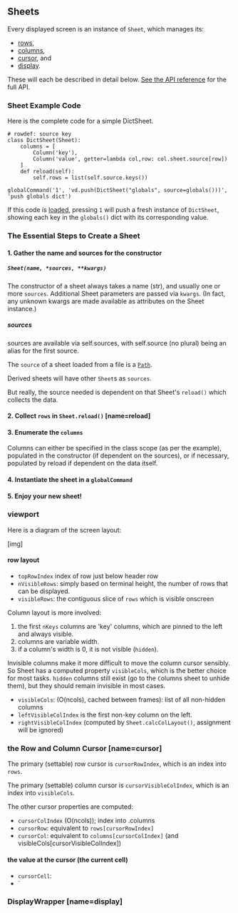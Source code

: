 
## Sheets

Every displayed screen is an instance of `Sheet`, which manages its:

- [rows](#reload),
- [columns](/column),
- [cursor](#cursor), and
- [display](#display).

These will each be described in detail below.  [See the API reference](/api/Sheet) for the full API.

### Sheet Example Code

Here is the complete code for a simple DictSheet.

```
# rowdef: source key
class DictSheet(Sheet):
    columns = [
        Column('key'),
        Column('value', getter=lambda col,row: col.sheet.source[row])
    ]
    def reload(self):
        self.rows = list(self.source.keys())

globalCommand('1', 'vd.push(DictSheet("globals", source=globals()))', 'push globals dict')
```

If this code is [loaded](/design/addons), pressing `1` will push a fresh instance of `DictSheet`, showing each key in the `globals()` dict with its corresponding value.

### The Essential Steps to Create a Sheet

#### 1. Gather the name and sources for the constructor

##### `Sheet(name, *sources, **kwargs)`

The constructor of a sheet always takes a name (str), and usually one or more `sources`.  Additional Sheet parameters are passed via `kwargs`.  (In fact, any unknown kwargs are made available as attributes on the Sheet instance.)

##### sources

sources are available via self.sources, with self.source (no plural) being an alias for the first source.

The `source` of a sheet loaded from a file is a [`Path`](/api/Path).

Derived sheets will have other `Sheet`s as `sources`.

But really, the source needed is dependent on that Sheet's `reload()` which collects the data.

#### 2. Collect `rows` in `Sheet.reload()` [name=reload]

#### 3. Enumerate the `columns`

Columns can either be specified in the class scope (as per the example), populated in the constructor (if dependent on the sources), or if necessary, populated by reload if dependent on the data itself.

#### 4. Instantiate the sheet in a `globalCommand`

#### 5. Enjoy your new sheet!

### viewport

Here is a diagram of the screen layout:

[img]

#### row layout

- `topRowIndex` index of row just below header row
- `nVisibleRows`: simply based on terminal height, the number of rows that can be displayed.
- `visibleRows`: the contiguous slice of `rows` which is visible onscreen

Column layout is more involved:

1. the first `nKeys` columns are 'key' columns, which are pinned to the left and always visible.
2. columns are variable width.
3. if a column's width is 0, it is not visible (`hidden`).

Invisible columns make it more difficult to move the column cursor sensibly.  So Sheet has a computed property `visibleCols`, which is the better choice for most tasks.  `hidden` columns still exist (go to the `C`olumns sheet to unhide them), but they should remain invisible in most cases.

- `visibleCols`: (O(ncols), cached between frames): list of all non-hidden columns
- `leftVisibleColIndex` is the first non-key column on the left.
- `rightVisibleColIndex` (computed by `Sheet.calcColLayout()`, assignment will be ignored)

### the Row and Column Cursor [name=cursor]

The primary (settable) row cursor is `cursorRowIndex`, which is an index into `rows`.

The primary (settable) column cursor is `cursorVisibleColIndex`, which is an index into `visibleCols`.

The other cursor properties are computed:

- `cursorColIndex` (O(ncols)); index into .columns
- `cursorRow`: equivalent to `rows[cursorRowIndex]`
- `cursorCol`: equivalent to `columns[cursorColIndex]` (and visibleCols[cursorVisibleColIndex])

#### the value at the cursor (the current cell)

- `cursorCell`:
- `

### DisplayWrapper [name=display]
